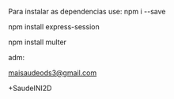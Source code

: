 Para instalar as dependencias use:
npm i --save

npm install express-session

npm install multer

adm:

maisaudeods3@gmail.com

+SaudeINI2D